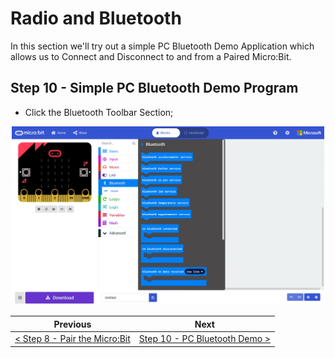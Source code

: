 # Radio and Bluetooth #

In this section we'll try out a simple PC Bluetooth Demo Application which allows us to Connect and Disconnect to and from a Paired Micro:Bit.

## Step 10 - Simple PC Bluetooth Demo Program ##

- Click the Bluetooth Toolbar Section;

<p align="center">
    <img src="images/9-bluetooth-toolbox.jpg" width="500px" >
</p>



| Previous | Next |
| -------- | ---- |
| [< Step 8 - Pair the Micro:Bit](8-pair-microbit.md) | [Step 10 - PC Bluetooth Demo >](10-pc-bluetooth-demo.md) |